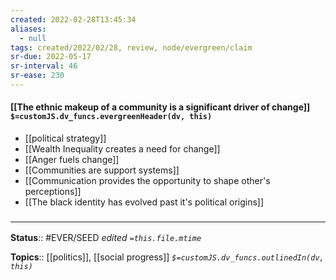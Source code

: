 ```yaml
---
created: 2022-02-28T13:45:34 
aliases:
  - null
tags: created/2022/02/28, review, node/evergreen/claim
sr-due: 2022-05-17
sr-interval: 46
sr-ease: 230
---
```


#### [[The ethnic makeup of a community is a significant driver of change]] `$=customJS.dv_funcs.evergreenHeader(dv, this)`

- [[political strategy]]
- [[Wealth Inequality creates a need for change]]
- [[Anger fuels change]]
- [[Communities are support systems]]
- [[Communication provides the opportunity to shape other's perceptions]]
- [[The black identity has evolved past it's political origins]]

### <hr class="footnote"/>

**Status**:: #EVER/SEED 
*edited `=this.file.mtime`*

**Topics**:: [[politics]], [[social progress]]
*`$=customJS.dv_funcs.outlinedIn(dv, this)`*
